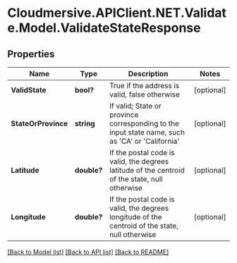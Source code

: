 # Cloudmersive.APIClient.NET.Validate.Model.ValidateStateResponse
## Properties

Name | Type | Description | Notes
------------ | ------------- | ------------- | -------------
**ValidState** | **bool?** | True if the address is valid, false otherwise | [optional] 
**StateOrProvince** | **string** | If valid; State or province corresponding to the input state name, such as &#39;CA&#39; or &#39;California&#39; | [optional] 
**Latitude** | **double?** | If the postal code is valid, the degrees latitude of the centroid of the state, null otherwise | [optional] 
**Longitude** | **double?** | If the postal code is valid, the degrees longitude of the centroid of the state, null otherwise | [optional] 

[[Back to Model list]](../README.md#documentation-for-models) [[Back to API list]](../README.md#documentation-for-api-endpoints) [[Back to README]](../README.md)

